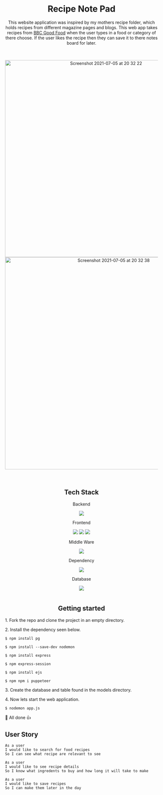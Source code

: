<h1 align="center">Recipe Note Pad</h1>  

<p align="center">This website application was inspired by my mothers recipe folder, which holds recipes from different magazine pages and blogs. This web app takes recipes from <a href="https://www.bbcgoodfood.com/">BBC Good Food</a> when the user types in a food or category of there choose. If the user likes the recipe then they can save it to there notes board for later.</p>   
</br> 
</br>
<div align="center"><img width="650" alt="Screenshot 2021-07-05 at 20 32 22" src="https://user-images.githubusercontent.com/71974361/124512447-4d045e00-ddd0-11eb-83bf-9eadefdca7b8.png"></div>  

<div align="center"><img width="700" alt="Screenshot 2021-07-05 at 20 32 38" src="https://user-images.githubusercontent.com/71974361/124512557-9359bd00-ddd0-11eb-85d9-97e904a7470b.png"></div>
</br>
</br>
<h2 align="center">Tech Stack</h2> 

<p align="center">Backend</p>  

<p align="center"><img src="https://img.shields.io/badge/-node-black?logo=node.js&logoColor=green"></p>

<p align="center">Frontend</p>

<div align="center"><img src="https://img.shields.io/badge/-HTML5-black?logo=HTML5&logoColor=orange"> <img src="https://img.shields.io/badge/-CSS3-black?logo=CSS3&logoColor=blue"> <img src="https://img.shields.io/badge/-ejs-black?logo=ejs&logoColor=red"></div>

<p align="center">Middle Ware</p> 

<div align="center"><img src="https://img.shields.io/badge/-express-black?logo=express&logoColor=white"></div> 

<p align="center">Dependency</p> 

<div align="center"><img src="https://img.shields.io/badge/-puppeteer-black?logo=puppeteer&logoColor=lightblue"></div> 

<p align="center">Database</p> 

<div align="center"><img src="https://img.shields.io/badge/-postgreSQL-black?logo=postgreSQL&logoColor=lightgrey"></div>
</br>
<h2 align="center">Getting started</h2>  

<p>1. Fork the repo and clone the project in an empty directory.</p>

<p>2. Install the dependency seen below.</p> 

``` 
$ npm install pg 
``` 
``` 
$ npm install --save-dev nodemon
```  
``` 
$ npm install express
``` 
``` 
$ npm express-session
``` 
```
$ npm install ejs
``` 
``` 
$ npm npm i puppeteer
```  

<p>3. Create the database and table found in the models directory.</p>

<p>4. Now lets start the web application.</p>   

``` 
$ nodemon app.js 
```   

<p>👏 All done 👍</p>

<h2>User Story</h2> 

``` 
As a user 
I would like to search for food recipes 
So I can see what recipe are relevant to see
``` 

``` 
As a user 
I would like to see recipe details 
So I know what ingredents to buy and how long it will take to make 
``` 

```
As a user 
I would like to save recipes 
So I can make them later in the day
``` 


